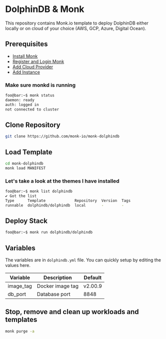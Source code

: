 # DolphinDB & Monk

This repository contains Monk.io template to deploy DolphinDB either locally or on cloud of your choice (AWS, GCP, Azure, Digital Ocean).

## Prerequisites

- [Install Monk](https://docs.monk.io/docs/get-monk)
- [Register and Login Monk](https://docs.monk.io/docs/acc-and-auth)
- [Add Cloud Provider](https://docs.monk.io/docs/cloud-provider)
- [Add Instance](https://docs.monk.io/docs/multi-cloud)

### Make sure monkd is running

```bash
foo@bar:~$ monk status
daemon: ready
auth: logged in
not connected to cluster
```

## Clone Repository

```bash
git clone https://github.com/monk-io/monk-dolphindb
```

## Load Template

```bash
cd monk-dolphindb
monk load MANIFEST
```

### Let's take a look at the themes I have installed

```bash
foo@bar:~$ monk list dolphindb
✔ Got the list
Type      Template             Repository  Version  Tags
runnable  dolphindb/dolphindb  local       -        -
```

## Deploy Stack

```bash
foo@bar:~$ monk run dolphindb/dolphindb
```

## Variables

The variables are in `dolphindb.yml` file. You can quickly setup by editing the values here.

| Variable  | Description      | Default |
| --------- | ---------------- | ------- |
| image_tag | Docker image tag | v2.00.9 |
| db_port   | Database port    | 8848    |

## Stop, remove and clean up workloads and templates

```bash
monk purge -a
```
